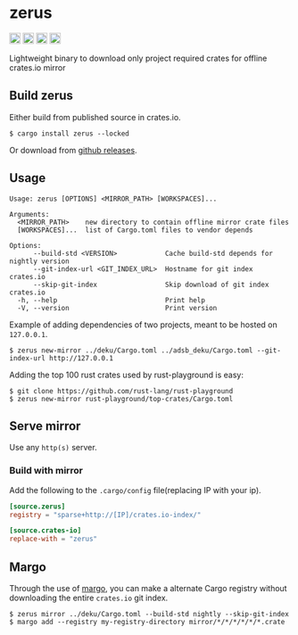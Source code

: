zerus
===========================

[<img alt="github" src="https://img.shields.io/badge/github-wcampbell0x2a/zerus-8da0cb?style=for-the-badge&labelColor=555555&logo=github" height="20">](https://github.com/wcampbell0x2a/zerus)
[<img alt="crates.io" src="https://img.shields.io/crates/v/zerus.svg?style=for-the-badge&color=fc8d62&logo=rust" height="20">](https://crates.io/crates/zerus)
[<img alt="docs.rs" src="https://img.shields.io/badge/docs.rs-zerus-66c2a5?style=for-the-badge&labelColor=555555&logo=docs.rs" height="20">](https://docs.rs/zerus)
[<img alt="build status" src="https://img.shields.io/github/actions/workflow/status/wcampbell0x2a/zerus/main.yml?branch=master&style=for-the-badge" height="20">](https://github.com/wcampbell0x2a/zerus/actions?query=branch%3Amaster)

Lightweight binary to download only project required crates for offline crates.io mirror

## Build zerus
Either build from published source in crates.io.
```
$ cargo install zerus --locked
```

Or download from [github releases](https://github.com/wcampbell0x2a/zerus/releases).

## Usage
```console
Usage: zerus [OPTIONS] <MIRROR_PATH> [WORKSPACES]...

Arguments:
  <MIRROR_PATH>    new directory to contain offline mirror crate files
  [WORKSPACES]...  list of Cargo.toml files to vendor depends

Options:
      --build-std <VERSION>            Cache build-std depends for nightly version
      --git-index-url <GIT_INDEX_URL>  Hostname for git index crates.io
      --skip-git-index                 Skip download of git index crates.io
  -h, --help                           Print help
  -V, --version                        Print version
```

Example of adding dependencies of two projects, meant to be hosted on `127.0.0.1`.
```console
$ zerus new-mirror ../deku/Cargo.toml ../adsb_deku/Cargo.toml --git-index-url http://127.0.0.1
```

Adding the top 100 rust crates used by rust-playground is easy:
```console
$ git clone https://github.com/rust-lang/rust-playground
$ zerus new-mirror rust-playground/top-crates/Cargo.toml
```

## Serve mirror
Use any `http(s)` server.

### Build with mirror
Add the following to the `.cargo/config` file(replacing IP with your ip).
```toml
[source.zerus]
registry = "sparse+http://[IP]/crates.io-index/"

[source.crates-io]
replace-with = "zerus"
```

## Margo
Through the use of [margo](https://github.com/integer32llc/margo), you can make a alternate Cargo registry without
downloading the entire `crates.io` git index.
```
$ zerus mirror ../deku/Cargo.toml --build-std nightly --skip-git-index
$ margo add --registry my-registry-directory mirror/*/*/*/*/*/*.crate
```
